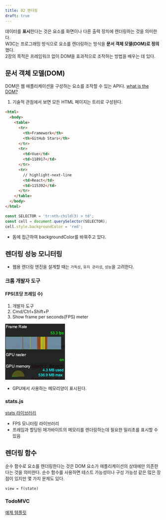 ```yaml
---
title: 02 렌더링
draft: true
---
```


데이터를 **표시**한다는 것은 요소를 화면이나 다른 출력 장치에 렌더링하는 것을 의미한다.  
W3C는 프로그래밍 방식으로 요소를 렌더링하는 방식을 **문서 객체 모델(DOM)로 정의**했다.  
2장의 목적은 프레임워크 없이 DOM을 효과적으로 조작하는 방법을 배우는 데 있다.

## 문서 객체 모델(DOM)

DOM은 웹 애플리케이션을 구성하는 요소를 조작할 수 있는 API다.
[what is the DOM?](https://www.w3.org/TR/1998/WD-DOM-19980720/introduction.html)

1. 기술적 관점에서 보면 모든 HTML 페이지는 트리로 구성된다.

```html title="간단한 HTML 테이블"
<html>
  <body>
    <table>
      <tr>
        <th>Framework</th>
        <th>GitHub Stars</th>
      </tr>
      <tr>
        <td>Vue</td>
        <td>118917</td>
      </tr>
      <tr>
        // highlight-next-line
        <td>React</td>
        <td>115392</td>
      </tr>
    </table>
  </body>
</html>
```

```jsx title="React 셀의 색상 변경"
const SELECTOR = 'tr:nth-child(3) > td';
const cell = document.querySelector(SELECTOR);
cell.style.backgroundColor = 'red';
```

- 돔에 접근하여 backgroundColor를 바꿔주고 있다.

## 렌더링 성능 모니터링

- 웹용 렌더링 엔진을 설계할 때는 `가독성`, `유지 관리성`, `성능`을 고려한다.

### 크롬 개발자 도구

#### FPS(초당 프레임 수)

1. 개발자 도구
2. Cmd/Ctrl+Shift+P
3. Show frame per seconds(FPS) meter

![fps](./imgaes/fps.png)

- GPU에서 사용하는 메모리양이 표시된다.

### stats.js

[stats 라이브러리](https://github.com/mrdoob/stats.js)

- FPS 모니터링 라이브러리
- 프레임과 할당된 메가바이트의 메모리를 렌더링하는데 필요한 밀리초를 표시할 수 있음

## 렌더링 함수

순수 함수로 요소를 렌더링한다는 것은 DOM 요소가 애플리케이션의 상태에만 의존한다는 것을 의미한다.
순수 함수를 사용하면 테스트 가능성이나 구성 가능성 같은 많은 장점이 있지만 몇 가지 문제도 있다.

```
view = f(state)
```

### TodoMVC

[예제 템플릿](https://todomvc.com/examples/react/#/)
